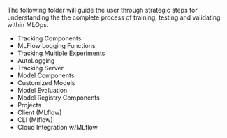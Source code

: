 The following folder will guide the user through strategic steps for understanding the the complete process of training, testing and validating within MLOps.


- Tracking Components
- MLFlow Logging Functions
- Tracking Multiple Experiments
- AutoLogging
- Tracking Server 
- Model Components
- Customized Models
- Model Evaluation
- Model Registry Components
- Projects
- Client (MLflow)
- CLI (Mlflow)
- Cloud Integration w/MLflow
